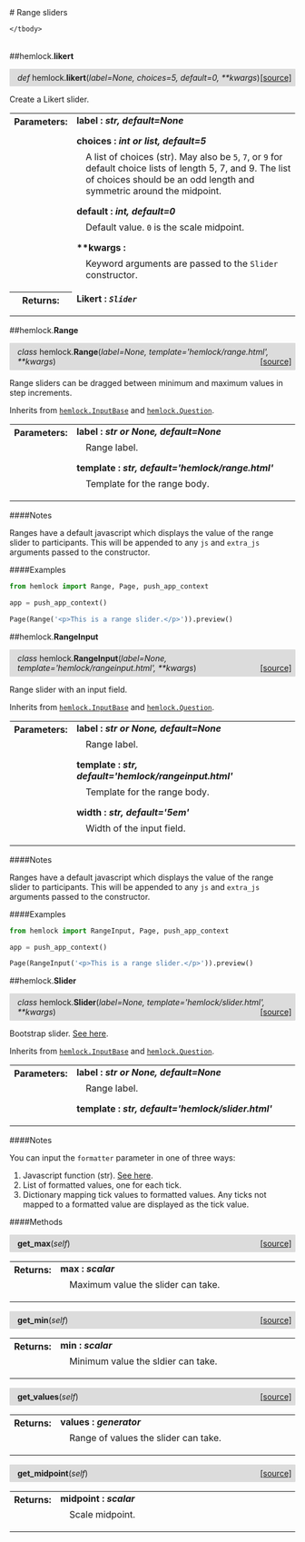 <script src="https://cdn.mathjax.org/mathjax/latest/MathJax.js?config=TeX-AMS-MML_HTMLorMML" type="text/javascript"></script>

<link rel="stylesheet" href="https://assets.readthedocs.org/static/css/readthedocs-doc-embed.css" type="text/css" />

<style>
    a.src-href {
        float: right;
    }
    p.attr {
        margin-top: 0.5em;
        margin-left: 1em;
    }
    p.func-header {
        background-color: gainsboro;
        border-radius: 0.1em;
        padding: 0.5em;
        padding-left: 1em;
    }
    table.field-table {
        border-radius: 0.1em
    }
</style># Range sliders

<table class="docutils field-list field-table" frame="void" rules="none">
    <col class="field-name" />
    <col class="field-body" />
    <tbody valign="top">
        
    </tbody>
</table>



##hemlock.**likert**

<p class="func-header">
    <i>def</i> hemlock.<b>likert</b>(<i>label=None, choices=5, default=0, **kwargs</i>) <a class="src-href" target="_blank" href="https://github.com/dsbowen/hemlock/blob/master/hemlock/qpolymorphs/range.py#L43">[source]</a>
</p>

Create a Likert slider.

<table class="docutils field-list field-table" frame="void" rules="none">
    <col class="field-name" />
    <col class="field-body" />
    <tbody valign="top">
        <tr class="field">
    <th class="field-name"><b>Parameters:</b></td>
    <td class="field-body" width="100%"><b>label : <i>str, default=None</i></b>
<p class="attr">
    
</p>
<b>choices : <i>int or list, default=5</i></b>
<p class="attr">
    A list of choices (str). May also be <code>5</code>, <code>7</code>, or <code>9</code> for default choice lists of length 5, 7, and 9. The list of choices should be an odd length and symmetric around the midpoint.
</p>
<b>default : <i>int, default=0</i></b>
<p class="attr">
    Default value. <code>0</code> is the scale midpoint.
</p>
<b>**kwargs : <i></i></b>
<p class="attr">
    Keyword arguments are passed to the <code>Slider</code> constructor.
</p></td>
</tr>
<tr class="field">
    <th class="field-name"><b>Returns:</b></td>
    <td class="field-body" width="100%"><b>Likert : <i><code>Slider</code></i></b>
<p class="attr">
    
</p></td>
</tr>
    </tbody>
</table>



##hemlock.**Range**

<p class="func-header">
    <i>class</i> hemlock.<b>Range</b>(<i>label=None, template='hemlock/range.html', **kwargs</i>) <a class="src-href" target="_blank" href="https://github.com/dsbowen/hemlock/blob/master/hemlock/qpolymorphs/range.py#L99">[source]</a>
</p>

Range sliders can be dragged between minimum and maximum values in step
increments.

Inherits from [`hemlock.InputBase`](bases.md) and
[`hemlock.Question`](../models/question.md).

<table class="docutils field-list field-table" frame="void" rules="none">
    <col class="field-name" />
    <col class="field-body" />
    <tbody valign="top">
        <tr class="field">
    <th class="field-name"><b>Parameters:</b></td>
    <td class="field-body" width="100%"><b>label : <i>str or None, default=None</i></b>
<p class="attr">
    Range label.
</p>
<b>template : <i>str, default='hemlock/range.html'</i></b>
<p class="attr">
    Template for the range body.
</p></td>
</tr>
    </tbody>
</table>

####Notes

Ranges have a default javascript which displays the value of the range
slider to participants. This will be appended to any `js` and `extra_js`
arguments passed to the constructor.

####Examples

```python
from hemlock import Range, Page, push_app_context

app = push_app_context()

Page(Range('<p>This is a range slider.</p>')).preview()
```



##hemlock.**RangeInput**

<p class="func-header">
    <i>class</i> hemlock.<b>RangeInput</b>(<i>label=None, template='hemlock/rangeinput.html', **kwargs</i>) <a class="src-href" target="_blank" href="https://github.com/dsbowen/hemlock/blob/master/hemlock/qpolymorphs/range.py#L147">[source]</a>
</p>

Range slider with an input field.

Inherits from [`hemlock.InputBase`](bases.md) and
[`hemlock.Question`](../models/question.md).

<table class="docutils field-list field-table" frame="void" rules="none">
    <col class="field-name" />
    <col class="field-body" />
    <tbody valign="top">
        <tr class="field">
    <th class="field-name"><b>Parameters:</b></td>
    <td class="field-body" width="100%"><b>label : <i>str or None, default=None</i></b>
<p class="attr">
    Range label.
</p>
<b>template : <i>str, default='hemlock/rangeinput.html'</i></b>
<p class="attr">
    Template for the range body.
</p>
<b>width : <i>str, default='5em'</i></b>
<p class="attr">
    Width of the input field.
</p></td>
</tr>
    </tbody>
</table>

####Notes

Ranges have a default javascript which displays the value of the range
slider to participants. This will be appended to any `js` and `extra_js`
arguments passed to the constructor.

####Examples

```python
from hemlock import RangeInput, Page, push_app_context

app = push_app_context()

Page(RangeInput('<p>This is a range slider.</p>')).preview()
```



##hemlock.**Slider**

<p class="func-header">
    <i>class</i> hemlock.<b>Slider</b>(<i>label=None, template='hemlock/slider.html', **kwargs</i>) <a class="src-href" target="_blank" href="https://github.com/dsbowen/hemlock/blob/master/hemlock/qpolymorphs/range.py#L195">[source]</a>
</p>

Bootstrap slider.
<a href="https://github.com/seiyria/bootstrap-slider" target="_blank">See here</a>.

Inherits from [`hemlock.InputBase`](bases.md) and
[`hemlock.Question`](../models/question.md).

<table class="docutils field-list field-table" frame="void" rules="none">
    <col class="field-name" />
    <col class="field-body" />
    <tbody valign="top">
        <tr class="field">
    <th class="field-name"><b>Parameters:</b></td>
    <td class="field-body" width="100%"><b>label : <i>str or None, default=None</i></b>
<p class="attr">
    Range label.
</p>
<b>template : <i>str, default='hemlock/slider.html'</i></b>
<p class="attr">
    
</p></td>
</tr>
    </tbody>
</table>

####Notes

You can input the `formatter` parameter in one of three ways:

1. Javascript function (str). <a href="https://seiyria.com/bootstrap-slider/#example-1" target="_blank">See here</a>.
2. List of formatted values, one for each tick.
3. Dictionary mapping tick values to formatted values. Any ticks not mapped to a formatted value are displayed as the tick value.

####Methods



<p class="func-header">
    <i></i> <b>get_max</b>(<i>self</i>) <a class="src-href" target="_blank" href="https://github.com/dsbowen/hemlock/blob/master/hemlock/qpolymorphs/range.py#L252">[source]</a>
</p>



<table class="docutils field-list field-table" frame="void" rules="none">
    <col class="field-name" />
    <col class="field-body" />
    <tbody valign="top">
        <tr class="field">
    <th class="field-name"><b>Returns:</b></td>
    <td class="field-body" width="100%"><b>max : <i>scalar</i></b>
<p class="attr">
    Maximum value the slider can take.
</p></td>
</tr>
    </tbody>
</table>





<p class="func-header">
    <i></i> <b>get_min</b>(<i>self</i>) <a class="src-href" target="_blank" href="https://github.com/dsbowen/hemlock/blob/master/hemlock/qpolymorphs/range.py#L263">[source]</a>
</p>



<table class="docutils field-list field-table" frame="void" rules="none">
    <col class="field-name" />
    <col class="field-body" />
    <tbody valign="top">
        <tr class="field">
    <th class="field-name"><b>Returns:</b></td>
    <td class="field-body" width="100%"><b>min : <i>scalar</i></b>
<p class="attr">
    Minimum value the sldier can take.
</p></td>
</tr>
    </tbody>
</table>





<p class="func-header">
    <i></i> <b>get_values</b>(<i>self</i>) <a class="src-href" target="_blank" href="https://github.com/dsbowen/hemlock/blob/master/hemlock/qpolymorphs/range.py#L274">[source]</a>
</p>



<table class="docutils field-list field-table" frame="void" rules="none">
    <col class="field-name" />
    <col class="field-body" />
    <tbody valign="top">
        <tr class="field">
    <th class="field-name"><b>Returns:</b></td>
    <td class="field-body" width="100%"><b>values : <i>generator</i></b>
<p class="attr">
    Range of values the slider can take.
</p></td>
</tr>
    </tbody>
</table>





<p class="func-header">
    <i></i> <b>get_midpoint</b>(<i>self</i>) <a class="src-href" target="_blank" href="https://github.com/dsbowen/hemlock/blob/master/hemlock/qpolymorphs/range.py#L284">[source]</a>
</p>



<table class="docutils field-list field-table" frame="void" rules="none">
    <col class="field-name" />
    <col class="field-body" />
    <tbody valign="top">
        <tr class="field">
    <th class="field-name"><b>Returns:</b></td>
    <td class="field-body" width="100%"><b>midpoint : <i>scalar</i></b>
<p class="attr">
    Scale midpoint.
</p></td>
</tr>
    </tbody>
</table>

